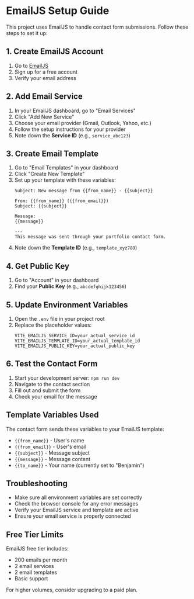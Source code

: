 # EmailJS Setup Guide

This project uses EmailJS to handle contact form submissions. Follow these steps to set it up:

## 1. Create EmailJS Account
1. Go to [EmailJS](https://www.emailjs.com/)
2. Sign up for a free account
3. Verify your email address

## 2. Add Email Service
1. In your EmailJS dashboard, go to "Email Services"
2. Click "Add New Service"
3. Choose your email provider (Gmail, Outlook, Yahoo, etc.)
4. Follow the setup instructions for your provider
5. Note down the **Service ID** (e.g., `service_abc123`)

## 3. Create Email Template
1. Go to "Email Templates" in your dashboard
2. Click "Create New Template"
3. Set up your template with these variables:
   ```
   Subject: New message from {{from_name}} - {{subject}}
   
   From: {{from_name}} ({{from_email}})
   Subject: {{subject}}
   
   Message:
   {{message}}
   
   ---
   This message was sent through your portfolio contact form.
   ```
4. Note down the **Template ID** (e.g., `template_xyz789`)

## 4. Get Public Key
1. Go to "Account" in your dashboard
2. Find your **Public Key** (e.g., `abcdefghijk123456`)

## 5. Update Environment Variables
1. Open the `.env` file in your project root
2. Replace the placeholder values:
   ```env
   VITE_EMAILJS_SERVICE_ID=your_actual_service_id
   VITE_EMAILJS_TEMPLATE_ID=your_actual_template_id
   VITE_EMAILJS_PUBLIC_KEY=your_actual_public_key
   ```

## 6. Test the Contact Form
1. Start your development server: `npm run dev`
2. Navigate to the contact section
3. Fill out and submit the form
4. Check your email for the message

## Template Variables Used
The contact form sends these variables to your EmailJS template:
- `{{from_name}}` - User's name
- `{{from_email}}` - User's email
- `{{subject}}` - Message subject
- `{{message}}` - Message content
- `{{to_name}}` - Your name (currently set to "Benjamin")

## Troubleshooting
- Make sure all environment variables are set correctly
- Check the browser console for any error messages
- Verify your EmailJS service and template are active
- Ensure your email service is properly connected

## Free Tier Limits
EmailJS free tier includes:
- 200 emails per month
- 2 email services
- 2 email templates
- Basic support

For higher volumes, consider upgrading to a paid plan.